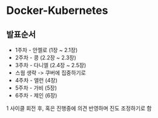 # Docker-Kubernetes

## 발표순서

- 1주차 - 안젤로 (1장 ~ 2.1장)
- 2주차 - 콩 (2.2장 ~ 2.3장)
- 3주차 - 다니엘 (2.4장 ~ 2.5장)
- 스웜 생략 -> 쿠버에 집중하기로
- 4주차 - 앨런 (4장)
- 5주차 - 가비 (5장)
- 6주차 - 제인 (6장)

1 사이클 회전 후, 혹은 진행중에 의견 반영하며 진도 조정하기로 함
